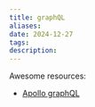 ```yaml
---
title: graphQL
aliases: 
date: 2024-12-27
tags: 
description:
---
```


Awesome resources:
- [Apollo graphQL](https://www.apollographql.com/tutorials/intro-strawberry/02-graphql-basics)


